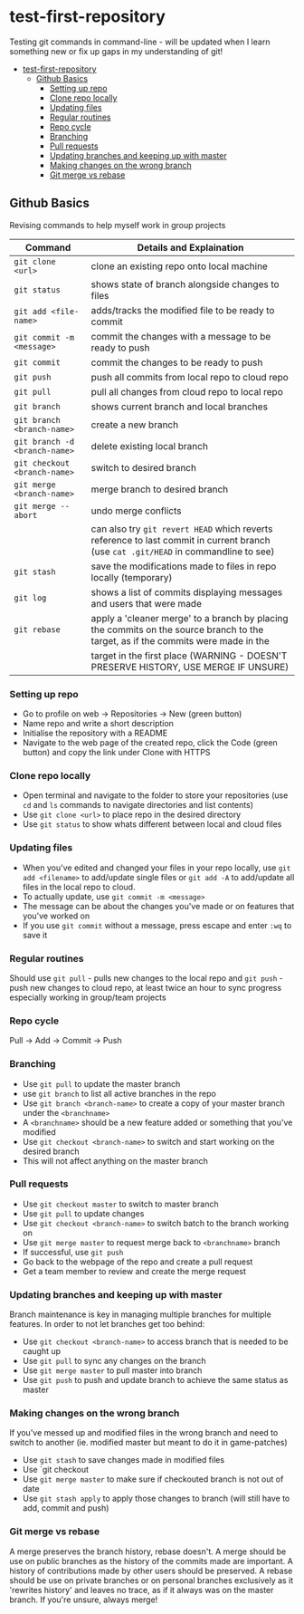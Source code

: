 # test-first-repository
Testing git commands in command-line - will be updated when I learn something new or fix up gaps in my understanding of git!

- [test-first-repository](#test-first-repository)
  * [Github Basics](#github-basics)
    + [Setting up repo](#setting-up-repo)
    + [Clone repo locally](#clone-repo-locally)
    + [Updating files](#updating-files)
    + [Regular routines](#regular-routines)
    + [Repo cycle](#repo-cycle)
    + [Branching](#branching)
    + [Pull requests](#pull-requests)
    + [Updating branches and keeping up with master](#updating-branches-and-keeping-up-with-master)
    + [Making changes on the wrong branch](#making-changes-on-the-wrong-branch)
    + [Git merge vs rebase](#git-merge-vs-rebase)

## Github Basics
Revising commands to help myself work in group projects 

| Command                       | Details and Explaination                                                                                                              |
| ------------------------------|---------------------------------------------------------------------------------------------------------------------------------------|
| `git clone <url>`             | clone an existing repo onto local machine                                                                                             | 
| `git status`                  | shows state of branch alongside changes to files                                                                                      | 
| `git add <file-name>`         | adds/tracks the modified file to be ready to commit                                                                                   | 
| `git commit -m <message>`     | commit the changes with a message to be ready to push                                                                                 | 
| `git commit`                  | commit the changes to be ready to push                                                                                                | 
| `git push`                    | push all commits from local repo to cloud repo                                                                                        | 
| `git pull`                    | pull all changes from cloud repo to local repo                                                                                        | 
| `git branch`                  | shows current branch and local branches                                                                                               | 
| `git branch <branch-name>`    | create a new branch                                                                                                                   | 
| `git branch -d <branch-name>` | delete existing local branch                                                                                                          | 
| `git checkout <branch-name>`  | switch to desired branch                                                                                                              | 
| `git merge <branch-name>`     | merge branch to desired branch                                                                                                        | 
| `git merge --abort`           | undo merge conflicts                                                                                                                  | 
|                               | can also try `git revert HEAD` which reverts reference to last commit in current branch (use `cat .git/HEAD` in commandline to see)   | 
| `git stash`                   | save the modifications made to files in repo locally (temporary)                                                                      |          | `git stash apply`             | apply the modifications made to files in repo locally                                                                                 |
| `git log`                     | shows a list of commits displaying messages and users that were made                                                                  |
| `git rebase`                  | apply a 'cleaner merge' to a branch by placing the commits on the source branch to the target, as if the commits were made in the     |
|                               | target in the first place (WARNING - DOESN'T PRESERVE HISTORY, USE MERGE IF UNSURE)                                                                          


### Setting up repo
- Go to profile on web -> Repositories -> New (green button)
- Name repo and write a short description
- Initialise the repository with a README
- Navigate to the web page of the created repo, click the Code (green button) and copy the link under Clone with HTTPS

### Clone repo locally
- Open terminal and navigate to the folder to store your repositories (use `cd` and `ls` commands to navigate directories and list contents)
- Use `git clone <url>` to place repo in the desired directory
- Use `git status` to show whats different between local and cloud files

### Updating files
- When you've edited and changed your files in your repo locally, use `git add <filename>` to add/update single files or `git add -A` to add/update all files in the local repo to cloud.
- To actually update, use `git commit -m <message>`
- The message can be about the changes you've made or on features that you've worked on
- If you use `git commit` without a message, press escape and enter `:wq` to save it

### Regular routines
Should use `git pull` - pulls new changes to the local repo and `git push` - push new changes to cloud repo, at least twice an hour to sync progress especially working in group/team projects

### Repo cycle
Pull -> Add -> Commit -> Push

### Branching
- Use `git pull` to update the master branch
- use `git branch` to list all active branches in the repo
- Use `git branch <branch-name>` to create a copy of your master branch under the `<branchname>`
- A `<branchname>` should be a new feature added or something that you've modified
- Use `git checkout <branch-name>` to switch and start working on the desired branch
- This will not affect anything on the master branch

### Pull requests
- Use `git checkout master` to switch to master branch
- Use `git pull` to update changes
- Use `git checkout <branch-name>` to switch batch to the branch working on
- Use `git merge master` to request merge back to `<branchname>` branch
- If successful, use `git push`
- Go back to the webpage of the repo and create a pull request
- Get a team member to review and create the merge request

### Updating branches and keeping up with master
Branch maintenance is key in managing multiple branches for multiple features. In order to not let branches get too behind:
- Use `git checkout <branch-name>` to access branch that is needed to be caught up
- Use `git pull` to sync any changes on the branch
- Use `git merge master` to pull master into branch
- Use `git push` to push and update branch to achieve the same status as master

### Making changes on the wrong branch
If you've messed up and modified files in the wrong branch and need to switch to another (ie. modified master but meant to do it in game-patches)
- Use `git stash` to save changes made in modified files
- Use `git checkout <branch-name>
- Use `git merge master` to make sure if checkouted branch is not out of date
- Use `git stash apply` to apply those changes to branch (will still have to add, commit and push)

### Git merge vs rebase
A merge preserves the branch history, rebase doesn't. A merge should be use on public branches as the history of the commits made are important. A history of contributions made by other users should be preserved. A rebase should be use on private branches or on personal branches exclusively as it 'rewrites history' and leaves no trace, as if it always was on the master branch. If you're unsure, always merge! 
